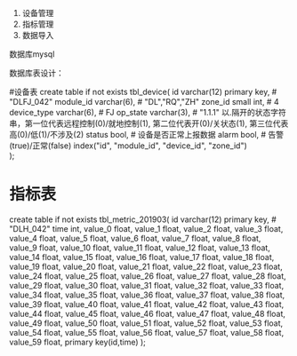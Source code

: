 1. 设备管理
2. 指标管理
3. 数据导入

数据库mysql

数据库表设计：

#设备表
create table if not exists tbl_device(
 id  varchar(12) primary key,    # "DLFJ_042"
 module_id varchar(6),           # "DL","RQ","ZH"
 zone_id small int,              # 4
 device_type varchar(6),           # FJ
 op_state varchar(3),            # "1.1.1" 以.隔开的状态字符串，第一位代表远程控制(0)/就地控制(1), 第二位代表开(0)/关状态(1), 第三位代表高(0)/低(1)/不涉及(2)
 status bool,                    # 设备是否正常上报数据
 alarm bool,                     # 告警(true)/正常(false) 
 index("id", "module_id", "device_id", "zone_id")  
 );


# 指标表 
create table if not exists tbl_metric_201903(
 id  varchar(12) primary key,    # "DLH_042"
 time int,
 value_0 float,
 value_1 float, 
 value_2 float,
 value_3 float,
 value_4 float,
 value_5 float,
 value_6 float,
 value_7 float,
 value_8 float,
 value_9 float,
 value_10 float,
 value_11 float,
 value_12 float, 
 value_13 float,
 value_14 float,
 value_15 float,
 value_16 float,
 value_17 float,
 value_18 float,
 value_19 float,
 value_20 float,
 value_21 float, 
 value_22 float,
 value_23 float,
 value_24 float,
 value_25 float,
 value_26 float,
 value_27 float,
 value_28 float,
 value_29 float,
 value_30 float,
 value_31 float, 
 value_32 float,
 value_33 float,
 value_34 float,
 value_35 float,
 value_36 float,
 value_37 float,
 value_38 float,
 value_39 float,
 value_40 float,
 value_41 float, 
 value_42 float,
 value_43 float,
 value_44 float,
 value_45 float,
 value_46 float,
 value_47 float,
 value_48 float,
 value_49 float,
 value_50 float,
 value_51 float, 
 value_52 float,
 value_53 float,
 value_54 float,
 value_55 float,
 value_56 float,
 value_57 float,
 value_58 float,
 value_59 float,
 primary key(id,time)
 );

 
 